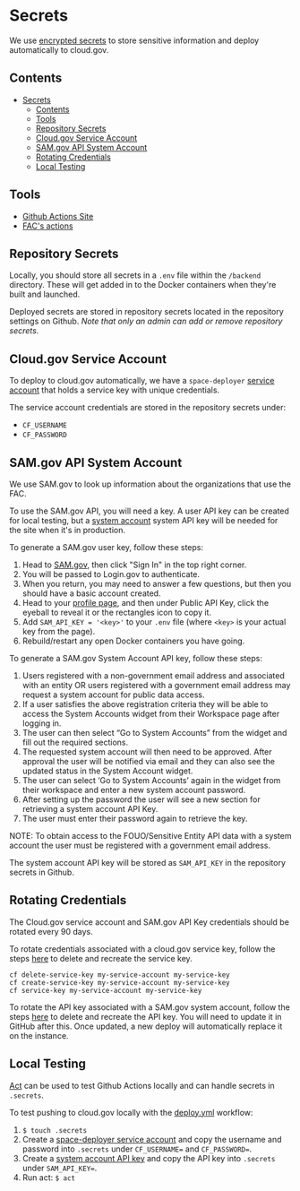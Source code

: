 # Secrets

We use [encrypted secrets](https://docs.github.com/en/actions/security-guides/encrypted-secrets) to store sensitive information and deploy automatically to cloud.gov.

## Contents

- [Secrets](#secrets)
  - [Contents](#contents)
  - [Tools](#tools)
  - [Repository Secrets](#repository-secrets)
  - [Cloud.gov Service Account](#cloudgov-service-account)
  - [SAM.gov API System Account](#samgov-api-system-account)
  - [Rotating Credentials](#rotating-credentials)
  - [Local Testing](#local-testing)

## Tools

* [Github Actions Site](https://github.com/features/actions)
* [FAC's actions](https://github.com/GSA-TTS/FAC/tree/main/.github/workflows)

## Repository Secrets

Locally, you should store all secrets in a `.env` file within the `/backend` directory. These will get added in to the Docker containers when they're built and launched.

Deployed secrets are stored in repository secrets located in the repository settings on Github. *Note that only an admin can add or remove repository secrets.*

## Cloud.gov Service Account

To deploy to cloud.gov automatically, we have a `space-deployer` [service account](https://cloud.gov/docs/services/cloud-gov-service-account/) that holds a service key with unique credentials.  

The service account credentials are stored in the repository secrets under:

- `CF_USERNAME`
- `CF_PASSWORD`

## SAM.gov API System Account

We use SAM.gov to look up information about the organizations that use the FAC. 

To use the SAM.gov API, you will need a key. A user API key can be created for local testing, but a [system account](https://www.fsd.gov/gsafsd_sp?id=gsafsd_kb_articles&sys_id=f8426db91b594d9006b09796bc4bcb52) system API key will be needed for the site when it's in production. 

To generate a SAM.gov user key, follow these steps:

1. Head to [SAM.gov](https://www.sam.gov/), then click "Sign In" in the top right corner.
1. You will be passed to Login.gov to authenticate. 
1. When you return, you may need to answer a few questions, but then you should have a basic account created.
1. Head to your [profile page](https://sam.gov/profile/details), and then under Public API Key, click the eyeball to reveal it or the rectangles icon to copy it.
1. Add `SAM_API_KEY = '<key>'` to your `.env` file (where `<key>` is your actual key from the page).
1. Rebuild/restart any open Docker containers you have going.

To generate a SAM.gov System Account API key, follow these steps:

1. Users registered with a non-government email address and associated with an entity OR users registered with a government email address may request a system account for public data access.
1. If a user satisfies the above registration criteria they will be able to access the System Accounts widget from their Workspace page after logging in.
1. The user can then select “Go to System Accounts” from the widget and fill out the required sections.
1. The requested system account will then need to be approved. After approval the user will be notified via email and they can also see the updated status in the System Account widget.
1. The user can select ‘Go to System Accounts’ again in the widget from their workspace and enter a new system account password.
1. After setting up the password the user will see a new section for retrieving a system account API Key.
1. The user must enter their password again to retrieve the key.

NOTE: To obtain access to the FOUO/Sensitive Entity API data with a system account the user must be registered with a government email address.

The system account API key will be stored as `SAM_API_KEY` in the repository secrets in Github.

## Rotating Credentials

The Cloud.gov service account and SAM.gov API Key credentials should be rotated every 90 days. 

To rotate credentials associated with a cloud.gov service key, follow the steps [here](https://cloud.gov/docs/services/cloud-gov-service-account/) to delete and recreate the service key.

```shell
cf delete-service-key my-service-account my-service-key
cf create-service-key my-service-account my-service-key
cf service-key my-service-account my-service-key
```

To rotate the API key associated with a SAM.gov system account, follow the steps [here](https://www.fsd.gov/sys_attachment.do?sys_id=5462e13d1b594d9006b09796bc4bcbd2) to delete and recreate the API key. You will need to update it in GitHub after this. Once updated, a new deploy will automatically replace it on the instance.

## Local Testing

[Act](https://github.com/nektos/act) can be used to test Github Actions locally and can handle secrets in `.secrets`.  

To test pushing to cloud.gov locally with the [deploy.yml](.github/workflows/deploy.yml) workflow:

1. `$ touch .secrets`
2. Create a [space-deployer service account](https://cloud.gov/docs/services/cloud-gov-service-account/) and copy the username and password into `.secrets` under `CF_USERNAME=` and `CF_PASSWORD=`.
3. Create a [system account API key](https://www.fsd.gov/sys_attachment.do?sys_id=5462e13d1b594d9006b09796bc4bcbd2) and copy the API key into `.secrets` under `SAM_API_KEY=`.
4. Run act: `$ act`
